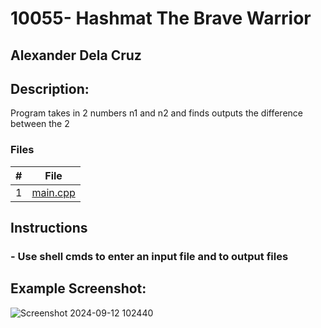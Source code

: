 # 10055- Hashmat The Brave Warrior

## Alexander Dela Cruz 

## Description: 
Program takes in 2 numbers n1 and n2 and finds outputs the difference between the 2 

### Files 

|   #   | File            | 
| :---: | --------------- | 
| 1 | [main.cpp](https://github.com/UselessFuwu/4883-Prog-Tech/blob/main/Assignments/UVA%20Algorithms/10055%20-%20Hashmat%20The%20Brave%20Warrior/main.cpp) |

## Instructions 
### - Use shell cmds to enter an input file and to output files

## Example Screenshot:
![Screenshot 2024-09-12 102440](https://github.com/user-attachments/assets/17f91976-5a6a-4d53-806f-3507bc211900)


